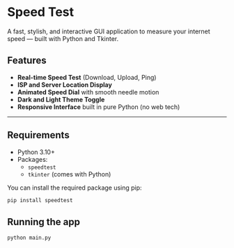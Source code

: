 # Speed Test 

A fast, stylish, and interactive GUI application to measure your internet speed — built with Python and Tkinter.

##  Features

- **Real-time Speed Test** (Download, Upload, Ping)
- **ISP and Server Location Display**
- **Animated Speed Dial** with smooth needle motion
- **Dark and Light Theme Toggle**
- **Responsive Interface** built in pure Python (no web tech)

---

## Requirements

- Python 3.10+
- Packages:
  - `speedtest`
  - `tkinter` (comes with Python)
  
You can install the required package using pip:

```bash
pip install speedtest
```
## Running the app
```bash
python main.py
```
